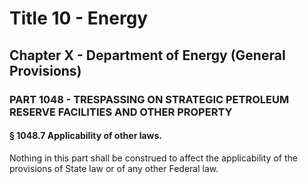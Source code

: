 
# Title 10 - Energy
## Chapter X - Department of Energy (General Provisions)
### PART 1048 - TRESPASSING ON STRATEGIC PETROLEUM RESERVE FACILITIES AND OTHER PROPERTY
#### § 1048.7 Applicability of other laws.

Nothing in this part shall be construed to affect the applicability of the provisions of State law or of any other Federal law.
